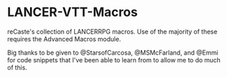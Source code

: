 # LANCER-VTT-Macros
reCaste's collection of LANCERRPG macros. Use of the majority of these requires the Advanced Macros module.

Big thanks to be given to @StarsofCarcosa, @MSMcFarland, and @Emmi for code snippets that I've been able to learn from to allow me to do much of this.
